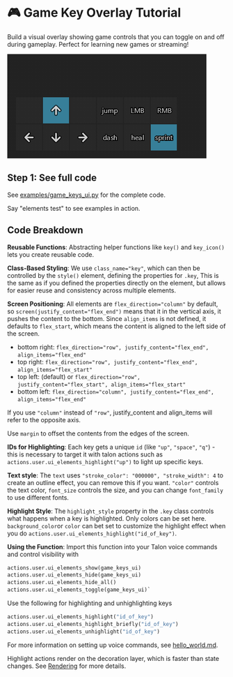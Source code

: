 # 🎮 Game Key Overlay Tutorial

Build a visual overlay showing game controls that you can toggle on and off during gameplay. Perfect for learning new games or streaming!

![Game Keys Preview](../../examples/game_keys_preview.png)

## Step 1: See full code
See [examples/game_keys_ui.py](../../examples/game_keys_ui.py) for the complete code.

Say "elements test" to see examples in action.

## Code Breakdown

**Reusable Functions**: Abstracting helper functions like `key()` and `key_icon()` lets you create reusable code.

**Class-Based Styling**: We use `class_name="key"`, which can then be controlled by the `style()` element, defining the properties for `.key`, This is the same as if you defined the properties directly on the element, but allows for easier reuse and consistency across multiple elements.

**Screen Positioning**: All elements are `flex_direction="column"` by default, so `screen(justify_content="flex_end")` means that it in the vertical axis, it pushes the content to the bottom. Since `align_items` is not defined, it defaults to `flex_start`, which means the content is aligned to the left side of the screen.
- bottom right: `flex_direction="row", justify_content="flex_end", align_items="flex_end"`
- top right: `flex_direction="row", justify_content="flex_end", align_items="flex_start"`
- top left: (default) or `flex_direction="row", justify_content="flex_start", align_items="flex_start"`
- bottom left: `flex_direction="column", justify_content="flex_end", align_items="flex_end"`

If you use `"column"` instead of `"row"`, justify_content and align_items will refer to the opposite axis.

Use `margin` to offset the contents from the edges of the screen.

**IDs for Highlighting**: Each key gets a unique `id` (like `"up"`, `"space"`, `"q"`) - this is necessary to target it with talon actions such as `actions.user.ui_elements_highlight("up")` to light up specific keys.

**Text style**: The `text` uses `"stroke_color": "000000", "stroke_width": 4` to create an outline effect, you can remove this if you want. `"color"` controls the text color, `font_size` controls the size, and you can change `font_family` to use different fonts.

**Highlight Style**: The `highlight_style` property in the `.key` class controls what happens when a key is highlighted. Only colors can be set here. `background_color`or `color` can bet set to customize the highlight effect when you do `actions.user.ui_elements_highlight("id_of_key")`.

**Using the Function**: Import this function into your Talon voice commands and control visibility with
```python
actions.user.ui_elements_show(game_keys_ui)
actions.user.ui_elements_hide(game_keys_ui)
actions.user.ui_elements_hide_all()
actions.user.ui_elements_toggle(game_keys_ui)`
```

Use the following for highlighting and unhighlighting keys
```python
actions.user.ui_elements_highlight("id_of_key")
actions.user.ui_elements_highlight_briefly("id_of_key")
actions.user.ui_elements_unhighlight("id_of_key")
```

For more information on setting up voice commands, see [hello_world.md](../tutorials/hello_world.md).

Highlight actions render on the decoration layer, which is faster than state changes. See [Rendering](../concepts/rendering.md) for more details.